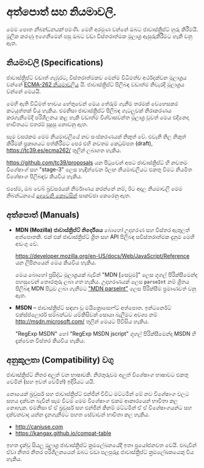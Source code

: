 
# අත්පොත් සහ නියමාවලි.

මෙම පොත *නිබන්ධනයක්* පමණි. මෙහි අරමුණ වන්නේ ඔබට ජාවාස්ක්‍රිප්ට් හුරු කිරීමයි. මූලික කරණු ඉගෙනීමෙන් පසු ඔබට වඩා විස්තරාත්මක මූලාශ්‍ර ඇසුරුකිරීමට හැකි වනු ඇත.

## නියමාවලි (Specifications)

ජාවාස්ක්‍රිප්ට් වඩාත් ගැඹුරට, විස්තරාත්මකව මෙන්ම විධිමත්ව අර්ථදක්වන මූලාශ්‍රය වන්නේ [ECMA-262 නියමාවලිය](https://www.ecma-international.org/publications/standards/Ecma-262.htm) යි. ජාවාස්ක්‍රිප්ට් පිලිබඳ වඩාත්ම නිවැරදි මූලාශ්‍රය වන්නේ මෙයයි.

මෙහි ඇති විධිමත් භාවය හේතුවෙන් මෙය තේරුම් ගැනීම තරමක් වෙහෙසකර කටයුත්තක් විය හැකිය. එමනිසා ජාවාස්ක්‍රිප්ට් පිලිබඳ ගැටලුවක් නිරාකරණය කරගැනීමේදි පරිශීලනය කළ හැකි වඩාත්ම විශ්වාසවන්ත මූලාශ්‍ර වූවත් මෙය එදිනෙදා භාවිතයට එතරම් සුදුසු නොවනු ඇත.

සෑම වසරකම මෙම නියමාවලියේ නව සංස්කරණයක් නිකුත් වේ. එවැනි නිල නිකුත් කිරීමක් ප්‍රකාශයට පත්කිරීමට පෙර එහි නවතම කෙටුම්පත (draft), <https://tc39.es/ecma262/> තුලින් ලබාගත හැකිය.

<https://github.com/tc39/proposals> යන පිටුවෙන් අපට ජාවාස්ක්‍රිප්ට් හි නවතම විශේෂාංග් සහ "stage-3" ලෙස හැඳින්වෙන ඊලඟ නියමාවලියට එකතු වීමට නියමිත විශේෂාංග පිලිබඳව කියවිය හැකිය.

එසේම, ඔබ වෙබ් බ්‍රව්සරයක් නිර්මාණය කරන්නේ නම්, ඊට අදාල නියමාවලි මෙම නිබන්ධනයේ [දෙවෙනි කොටසින්](info:browser-environment) සාකච්ඡා කෙරෙනු ඇත.

## අත්පොත් (Manuals)

- **MDN (Mozilla) ජාවාස්ක්‍රිප්ට් නිර්දේශය** බොහෝ උදාහරණ සහ විස්තර ඇතුලත් අත්පොතකි. එක් එක් ජාවාස්ක්‍රිප්ට් ශ්‍රිත සහ API පිලිබඳ සවිස්තරාත්මක දැනුම මෙහි අඩංගු වේ.

    <https://developer.mozilla.org/en-US/docs/Web/JavaScript/Reference> යන ලිපිනයෙන් මෙය කියවිය හැකිය.

    මෙය බොහෝ ප්‍රසිද්ධ මූලාශ්‍රයක් බැවින් "MDN [සෙවුම]" ලෙස ගූගල් පිරික්සීමෙන්ද පහසුවෙන් තොරතුරු ලබා ගත හැකිය. උදාහරණයක් ලෙස `parseInt` නම් ශ්‍රිතය පිලිබඳ MDN පිටුව ලබා ගැනීමට ["MDN parseInt"](https://google.com/search?q=MDN+parseInt) ලෙස පිරික්සීම ප්‍රමාණවත් වනු ඇත.

- **MSDN** – ජාවාස්ක්‍රිප්ට් සඳහා වූ මයික්‍රොසොෆ්ට් අත්පොත. ඉන්ටර්නෙට් එක්ස්ප්ලොරර් සම්බන්ධව යම්කිසිවක් සොයා බැලීමට අවශ්‍ය නම් <http://msdn.microsoft.com/> තුලින් මෙයට පිවිසිය හැකිය.

    "RegExp MSDN" හෝ "RegExp MSDN jscript" ගූගල් පිරික්සීමෙන්ද MSDN හි දැක්වෙන විස්තර කියවිය හැකිය.

## අනුකූලතා (Compatibility) වගු

ජාවාස්ක්‍රිප්ට් නිතර අලුත් වන භාෂාවකි. නිරතුරුවම අලුත් විශේෂාංග භාෂාවට එකතු වෙමින් (සහ ඉවත් වෙමින්) ඉදිරියට යයි.

නොයෙක් බ්‍රවුසර් සහ ජාවාස්ක්‍රිප්ට් එන්ජින් විවිධ මට්ටමින් මේ නව විශේෂාංග වලට සහය දක්වන බැවින් සෑම විටම මෙම විශේෂාංග එකම ආකාරයෙන් භාවිතා කල නොහැක.
එමනිසා ඒ ඒ බ්‍රවුසර් සහ එන්ජින් කිනම් මට්ටමින් ඒ ඒ විශේෂාංගයන්ට සහ දක්වනවාද යන්න දැනගැනීමට පහත සේවාවන් භාවිතා කල හැකිය.

- <http://caniuse.com> 
- <https://kangax.github.io/compat-table> 

ඉහත දැක්වූ සියලු මූලාශ්‍ර ජාවාස්ක්‍රිප්ට් ක්‍රමලේඛනයේදී ඉතා ප්‍රයෝජනවත වෙයි. එබැවින් ඒවා නිතර නිතර පරිශීලනයෙන් ඔබට වඩා පලපුරුදු ජාවාස්ක්‍රිප්ට් ක්‍රමලේඛකයෙකු විය හැකිය.
